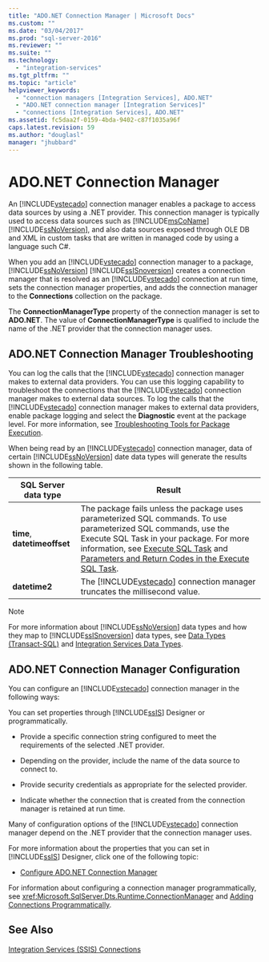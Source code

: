 ```yaml
---
title: "ADO.NET Connection Manager | Microsoft Docs"
ms.custom: ""
ms.date: "03/04/2017"
ms.prod: "sql-server-2016"
ms.reviewer: ""
ms.suite: ""
ms.technology: 
  - "integration-services"
ms.tgt_pltfrm: ""
ms.topic: "article"
helpviewer_keywords: 
  - "connection managers [Integration Services], ADO.NET"
  - "ADO.NET connection manager [Integration Services]"
  - "connections [Integration Services], ADO.NET"
ms.assetid: fc5daa2f-0159-4bda-9402-c87f1035a96f
caps.latest.revision: 59
ms.author: "douglasl"
manager: "jhubbard"
---
```

# ADO.NET Connection Manager
  An [!INCLUDE[vstecado](../../a9retired/includes/vstecado-md.md)] connection manager enables a package to access data sources by using a .NET provider. This connection manager is typically used to access data sources such as [!INCLUDE[msCoName](../../a9notintoc/includes/msconame-md.md)] [!INCLUDE[ssNoVersion](../../a9notintoc/includes/ssnoversion-md.md)], and also data sources exposed through OLE DB and XML in custom tasks that are written in managed code by using a language such C#.  
  
 When you add an [!INCLUDE[vstecado](../../a9retired/includes/vstecado-md.md)] connection manager to a package, [!INCLUDE[ssNoVersion](../../a9notintoc/includes/ssnoversion-md.md)] [!INCLUDE[ssISnoversion](../../a9notintoc/includes/ssisnoversion-md.md)] creates a connection manager that is resolved as an [!INCLUDE[vstecado](../../a9retired/includes/vstecado-md.md)] connection at run time, sets the connection manager properties, and adds the connection manager to the **Connections** collection on the package.  
  
 The **ConnectionManagerType** property of the connection manager is set to **ADO.NET**. The value of **ConnectionManagerType** is qualified to include the name of the .NET provider that the connection manager uses.  
  
## ADO.NET Connection Manager Troubleshooting  
 You can log the calls that the [!INCLUDE[vstecado](../../a9retired/includes/vstecado-md.md)] connection manager makes to external data providers. You can use this logging capability to troubleshoot the connections that the [!INCLUDE[vstecado](../../a9retired/includes/vstecado-md.md)] connection manager makes to external data sources. To log the calls that the [!INCLUDE[vstecado](../../a9retired/includes/vstecado-md.md)] connection manager makes to external data providers, enable package logging and select the **Diagnostic** event at the package level. For more information, see [Troubleshooting Tools for Package Execution](../../integration-services/troubleshooting/troubleshooting-tools-for-package-execution.md).  
  
 When being read by an [!INCLUDE[vstecado](../../a9retired/includes/vstecado-md.md)] connection manager, data of certain [!INCLUDE[ssNoVersion](../../a9notintoc/includes/ssnoversion-md.md)] date data types will generate the results shown in the following table.  
  
|SQL Server data type|Result|  
|--------------------------|------------|  
|**time**, **datetimeoffset**|The package fails unless the package uses parameterized SQL commands. To use parameterized SQL commands, use the Execute SQL Task in your package. For more information, see [Execute SQL Task](../../integration-services/control-flow/execute-sql-task.md) and [Parameters and Return Codes in the Execute SQL Task](../../a9retired/parameters-and-return-codes-in-the-execute-sql-task.md).|  
|**datetime2**|The [!INCLUDE[vstecado](../../a9retired/includes/vstecado-md.md)] connection manager truncates the millisecond value.|  
  
> [!NOTE]  
>  For more information about [!INCLUDE[ssNoVersion](../../a9notintoc/includes/ssnoversion-md.md)] data types and how they map to [!INCLUDE[ssISnoversion](../../a9notintoc/includes/ssisnoversion-md.md)] data types, see [Data Types &#40;Transact-SQL&#41;](../../t-sql/data-types/data-types-transact-sql.md) and [Integration Services Data Types](../../integration-services/data-flow/integration-services-data-types.md).  
  
## ADO.NET Connection Manager Configuration  
 You can configure an [!INCLUDE[vstecado](../../a9retired/includes/vstecado-md.md)] connection manager in the following ways:  
  
 You can set properties through [!INCLUDE[ssIS](../../a9retired/includes/ssis-md.md)] Designer or programmatically.  
  
-   Provide a specific connection string configured to meet the requirements of the selected .NET provider.  
  
-   Depending on the provider, include the name of the data source to connect to.  
  
-   Provide security credentials as appropriate for the selected provider.  
  
-   Indicate whether the connection that is created from the connection manager is retained at run time.  
  
 Many of configuration options of the [!INCLUDE[vstecado](../../a9retired/includes/vstecado-md.md)] connection manager depend on the .NET provider that the connection manager uses.  
  
 For more information about the properties that you can set in [!INCLUDE[ssIS](../../a9retired/includes/ssis-md.md)] Designer, click one of the following topic:  
  
-   [Configure ADO.NET Connection Manager](../../integration-services/connection-manager/configure-ado.net-connection-manager.md)  
  
 For information about configuring a connection manager programmatically, see <xref:Microsoft.SqlServer.Dts.Runtime.ConnectionManager> and [Adding Connections Programmatically](../../integration-services/building-packages-programmatically/adding-connections-programmatically.md).  
  
## See Also  
 [Integration Services &#40;SSIS&#41; Connections](../../integration-services/connection-manager/integration-services-ssis-connections.md)  
  
  